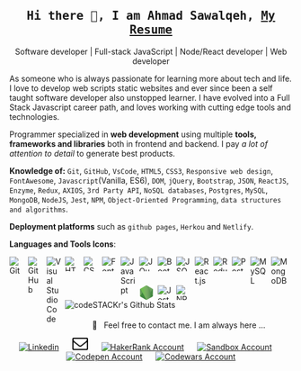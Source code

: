 <!--
**Ahmad-Sawalqeh/Ahmad-Sawalqeh** is a ✨ _special_ ✨ repository because its `README.md` (this file) appears on your GitHub profile.

Here are some ideas to get you started:

- 🔭 I’m currently working on ...
- 🌱 I’m currently learning ...
- 👯 I’m looking to collaborate on ...
- 🤔 I’m looking for help with ...
- 💬 Ask me about ...
- 📫 How to reach me: ...
- 😄 Pronouns: ...
- ⚡ Fun fact: ...
-->

<h2 align='center'><samp><strong>Hi there 👋, I am Ahmad Sawalqeh, <a href="https://ahmad-sawalqeh.github.io/my_resume/" target="_blank">My Resume</a></strong></samp></h2>
<p align='center'>Software developer | Full-stack JavaScript | Node/React developer | Web developer</p>

<p align='left'> As someone who is always passionate for learning more about tech and life. I love to develop web scripts static websites and ever since been a self taught software developer also unstopped learner. I have evolved into a Full Stack Javascript career path, and loves working with cutting edge tools and technologies.</p>

Programmer specialized in **web development** using multiple **tools, frameworks and libraries** both in frontend and backend. I pay *a lot of attention to detail* to generate best products.

**Knowledge of:** `Git`, `GitHub`, `VsCode`, `HTML5`, `CSS3`, `Responsive web design`, `FontAwesome`, `Javascript`(Vanilla, ES6), `DOM`, `jQuery`, `Bootstrap`, `JSON`,
 `ReactJS`, `Enzyme`, `Redux`, `AXIOS`, `3rd Party API`, `NoSQL databases`, `Postgres`, `MySQL`, `MongoDB`, `NodeJS`, `Jest`, `NPM`, `Object-Oriented Programming`, `data structures and algorithms`.

**Deployment platforms** such as `github pages`, `Herkou` and `Netlify`.

**Languages and Tools Icons**:
<p>
<img align="left" style="margin-right: 7px" alt="Git" width="26px" src="https://cdn.worldvectorlogo.com/logos/git-icon.svg" />
<img align="left" style="margin-right: 7px" alt="GitHub" width="26px" src="https://cdn.worldvectorlogo.com/logos/github-1.svg" />
<img align="left" style="margin-right: 7px" alt="Visual Studio Code" width="26px" src="https://cdn.worldvectorlogo.com/logos/visual-studio-code-1.svg" />
<img align="left" style="margin-right: 7px" alt="HTML5" width="26px" height="26px" src="https://cdn.worldvectorlogo.com/logos/html5.svg" />
<img align="left" style="margin-right: 7px" alt="CSS3" width="26px" height="26px" src="https://cdn.worldvectorlogo.com/logos/css-5.svg" />
<img align="left" style="margin-right: 7px" alt="FontAwesome" width="26px" height="26px" src="https://cdn.worldvectorlogo.com/logos/fontawesome-1.svg" />
<img align="left" style="margin-right: 7px" alt="JavaScript" width="26px" src="https://cdn.worldvectorlogo.com/logos/javascript.svg" />
<img align="left" style="margin-right: 7px" alt="JQuery" width="26px" height="26px" src="https://cdn3.iconfinder.com/data/icons/popular-services-brands/512/jquery-512.png" />
<img align="left" style="margin-right: 7px" alt="Bootstrap" width="26px" height="26px" src="https://cdn.worldvectorlogo.com/logos/bootstrap-4.svg" />
<img align="left" style="margin-right: 7px" alt="JSON" width="26px" height="26px" src="https://cdn.worldvectorlogo.com/logos/json.svg" />
<img align="left" style="margin-right: 7px" alt="React.js" width="26px" src="https://www.vectorlogo.zone/logos/reactjs/reactjs-icon.svg" />
<img align="left" style="margin-right: 7px" alt="Redux" width="26px" height="26px" src="https://cdn.worldvectorlogo.com/logos/redux.svg" />
<img align="left" style="margin-right: 7px" alt="PostgreSQL" width="26px" height="26px" src="https://cdn.worldvectorlogo.com/logos/postgresql.svg" />
<img align="left" style="margin-right: 7px" alt="MySQL" width="30px" src="https://cdn.worldvectorlogo.com/logos/mysql-7.svg" />
<img align="left" style="margin-right: 7px" alt="MongoDB" width="30px" src="https://infinapps.com/wp-content/uploads/2018/10/mongodb-logo.png" />
<img align="left" style="margin-right: 7px" alt="Node.js" width="26px" src="https://raw.githubusercontent.com/github/explore/80688e429a7d4ef2fca1e82350fe8e3517d3494d/topics/nodejs/nodejs.png" />
<img align="left" style="margin-right: 7px" alt="Jest" width="26px" height="26px" src="https://cdn.worldvectorlogo.com/logos/jest-0.svg" />
<img align="left" style="margin-right: 7px" alt="NPM" width="26px" height="26px" src="https://cdn.worldvectorlogo.com/logos/npm.svg" />
</p>
<br>
<p>
<img align="left" alt="codeSTACKr's Github Stats" src="https://github-readme-stats.vercel.app/api?username=Ahmad-Sawalqeh&show_icons=true&hide_border=true" />
</p>
<br>
<br>
<br>
<br>
<p align='center'>📩 &nbsp; Feel free to contact me. I am always here ...</p>
<p align='center'>
<a href="https://www.linkedin.com/in/ahmad-alsawalqeh/" target="_blank"><img height="26" src="https://cdn4.iconfinder.com/data/icons/materia-social-free/24/038_002_linkedin_social_network_android_material-128.png" alt="Linkedin" ></a>
&nbsp;&nbsp;&nbsp;&nbsp;
<a href="mailto:sawalqa_jo@hotmail.com" target="_blank"><img height="22" src="https://raw.githubusercontent.com/AntonioFalcao/AntonioFalcao/master/img/mail.png?raw=true" alt="Email"></a>
&nbsp;&nbsp;&nbsp;&nbsp;
<a href="https://www.hackerrank.com/sawalqa_jo" target="_blank"><img height="22" width="28" src="https://cdn1.iconfinder.com/data/icons/buttons-10/100/Code-512.png" alt="HakerRank Account"></a>
&nbsp;&nbsp;&nbsp;&nbsp;
<a href="https://codesandbox.io/u/Ahmad-Sawalqeh" target="_blank"><img height="22" width="30" src="https://cdn4.iconfinder.com/data/icons/logos-brands-5/24/codesandbox-128.png" alt="Sandbox Account"></a>
&nbsp;&nbsp;&nbsp;&nbsp;
<a href="https://codepen.io/AhmadSawalqeh" target="_blank"><img height="22" width="30" src="https://cdn0.iconfinder.com/data/icons/social-glyph/30/codepen-480.png" alt="Codepen Account"></a>
&nbsp;&nbsp;&nbsp;&nbsp;
<a href="https://www.codewars.com/users/Ahmad-Sawalqeh" target="_blank"><img height="22" width="30" src="https://cdn4.iconfinder.com/data/icons/logos-brands-5/24/codewars-512.png" alt="Codewars Account"></a>
</p>